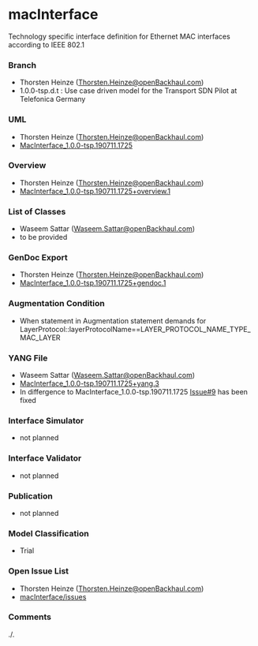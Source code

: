 # macInterface
Technology specific interface definition for Ethernet MAC interfaces according to IEEE 802.1

### Branch
- Thorsten Heinze (Thorsten.Heinze@openBackhaul.com)
- 1.0.0-tsp.d.t : Use case driven model for the Transport SDN Pilot at Telefonica Germany

### UML
- Thorsten Heinze (Thorsten.Heinze@openBackhaul.com)
- [MacInterface_1.0.0-tsp.190711.1725](./MacInterface_1.0.0-tsp.190711.1725.zip)

### Overview 
- Thorsten Heinze (Thorsten.Heinze@openBackhaul.com)
- [MacInterface_1.0.0-tsp.190711.1725+overview.1](./MacInterface_1.0.0-tsp.190711.1725+overview.1.png)

### List of Classes
- Waseem Sattar (Waseem.Sattar@openBackhaul.com)
- to be provided

### GenDoc Export
- Thorsten Heinze (Thorsten.Heinze@openBackhaul.com)
- [MacInterface_1.0.0-tsp.190711.1725+gendoc.1](./MacInterface_1.0.0-tsp.190711.1725+gendoc.1.docx)

### Augmentation Condition
- When statement in Augmentation statement demands for LayerProtocol::layerProtocolName==LAYER_PROTOCOL_NAME_TYPE_MAC_LAYER

### YANG File
- Waseem Sattar (Waseem.Sattar@openBackhaul.com)
- [MacInterface_1.0.0-tsp.190711.1725+yang.3](./MacInterface_1.0.0-tsp.190711.1725+yang.3.zip)
- In differgence to MacInterface_1.0.0-tsp.190711.1725 [Issue#9](../../issues/9) has been fixed

### Interface Simulator
- not planned 

### Interface Validator
- not planned

### Publication
- not planned

### Model Classification
- Trial

### Open Issue List
- Thorsten Heinze (Thorsten.Heinze@openBackhaul.com)
- [macInterface/issues](../../issues)

### Comments
./.
